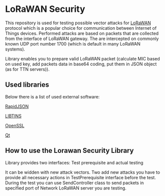 # LoRaWAN Security

This repository is used for testing possible vector attacks for [LoRaWAN](https://lora-alliance.org/about-lorawan) protocol which is a popular choice for communication between Internet of Things devices.
Performed attacks are based on packets that are collected from the interface of LoRaWAN gateway. The are intercepted on commonly known UDP port number 1700 (which is default in many LoRaWAN systems).

Library enables you to prepare valid LoRaWAN packet (calculate MIC based on used key, add packets data in base64 coding, put them in JSON object (as for TTN servers)).

## Used libraries

Below there is a list of used external software:

[RapidJSON](https://rapidjson.org/)

[LIBTINS](http://libtins.github.io/)

[OpenSSL](https://www.openssl.org/)

[Qt](https://www.qt.io/)


## How to use the Lorawan Security Library

Library provides two interfaces: Test prerequisite and actual testing

It can be widden with new attack vectors. Two add new attacks you have to provide all necessary actions in TestPrerequisite interface before the test. During the test you can use SendController class to send packets in specified port of Network LoRaWAN server you are testing.

